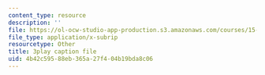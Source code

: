 ```yaml
---
content_type: resource
description: ''
file: https://ol-ocw-studio-app-production.s3.amazonaws.com/courses/15-s08-fintech-shaping-the-financial-world-spring-2020/4b42c59588eb365a27f404b19bda8c06_iahUTx27HUg.srt
file_type: application/x-subrip
resourcetype: Other
title: 3play caption file
uid: 4b42c595-88eb-365a-27f4-04b19bda8c06
---
```

